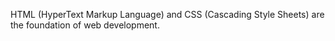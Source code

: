HTML (HyperText Markup Language) and CSS (Cascading Style Sheets) are the foundation of web development.
